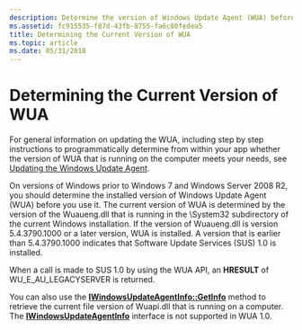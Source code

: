 ```yaml
---
description: Determine the version of Windows Update Agent (WUA) before you use it.
ms.assetid: fc915535-f87d-43fb-8755-fa6c80fedea5
title: Determining the Current Version of WUA
ms.topic: article
ms.date: 05/31/2018
---
```


# Determining the Current Version of WUA

For general information on updating the WUA, including step by step instructions to programmatically determine from within your app whether the version of WUA that is running on the computer meets your needs, see [Updating the Windows Update Agent](updating-the-windows-update-agent.md).

On versions of Windows prior to Windows 7 and Windows Server 2008 R2, you should determine the installed version of Windows Update Agent (WUA) before you use it. The current version of WUA is determined by the version of the Wuaueng.dll that is running in the \\System32 subdirectory of the current Windows installation. If the version of Wuaueng.dll is version 5.4.3790.1000 or a later version, WUA is installed. A version that is earlier than 5.4.3790.1000 indicates that Software Update Services (SUS) 1.0 is installed.

When a call is made to SUS 1.0 by using the WUA API, an **HRESULT** of WU\_E\_AU\_LEGACYSERVER is returned.

You can also use the [**IWindowsUpdateAgentInfo::GetInfo**](/windows/desktop/api/Wuapi/nf-wuapi-iwindowsupdateagentinfo-getinfo) method to retrieve the current file version of Wuapi.dll that is running on a computer. The [**IWindowsUpdateAgentInfo**](/windows/desktop/api/Wuapi/nn-wuapi-iwindowsupdateagentinfo) interface is not supported in WUA 1.0.
